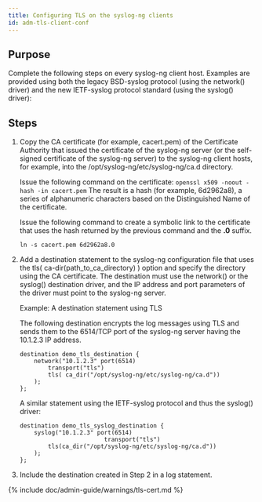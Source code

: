 ```yaml
---
title: Configuring TLS on the syslog-ng clients
id: adm-tls-client-conf
---
```


## Purpose

Complete the following steps on every syslog-ng client host. Examples
are provided using both the legacy BSD-syslog protocol (using the
network() driver) and the new IETF-syslog protocol standard (using the
syslog() driver):

## Steps

1. Copy the CA certificate (for example, cacert.pem) of the Certificate
    Authority that issued the certificate of the syslog-ng server (or
    the self-signed certificate of the syslog-ng server) to the
    syslog-ng client hosts, for example, into the
    /opt/syslog-ng/etc/syslog-ng/ca.d directory.

    Issue the following command on the certificate: `openssl x509
    -noout -hash -in cacert.pem` The result is a hash (for example,
    6d2962a8), a series of alphanumeric characters based on the
    Distinguished Name of the certificate.

    Issue the following command to create a symbolic link to the
    certificate that uses the hash returned by the previous command and
    the **.0** suffix.

    `ln -s cacert.pem 6d2962a8.0`

2. Add a destination statement to the syslog-ng configuration file that
    uses the tls( ca-dir(path_to_ca_directory) ) option and specify
    the directory using the CA certificate. The destination must use the
    network() or the syslog() destination driver, and the IP address and
    port parameters of the driver must point to the syslog-ng server.

    Example: A destination statement using TLS

    The following destination encrypts the log messages using TLS and
    sends them to the 6514/TCP port of the syslog-ng server having the
    10.1.2.3 IP address.

    ```config
    destination demo_tls_destination {
        network("10.1.2.3" port(6514)
            transport("tls")
            tls( ca_dir("/opt/syslog-ng/etc/syslog-ng/ca.d"))
        );
    };
    ```

    A similar statement using the IETF-syslog protocol and thus the
    syslog() driver:

    ```config
    destination demo_tls_syslog_destination {
        syslog("10.1.2.3" port(6514)
                            transport("tls")
            tls(ca_dir("/opt/syslog-ng/etc/syslog-ng/ca.d"))
        );
    };
    ```

3. Include the destination created in Step 2 in a log statement.

{% include doc/admin-guide/warnings/tls-cert.md %}
